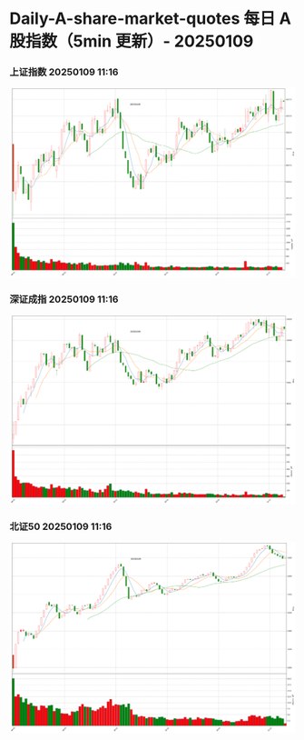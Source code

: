 
# Daily-A-share-market-quotes 每日 A 股指数（5min 更新）- 20250109

### 上证指数 20250109 11:16
![](./fig/2025/1/20250109-sh000001.png)

### 深证成指 20250109 11:16
![](./fig/2025/1/20250109-sz399001.png)

### 北证50 20250109 11:16
![](./fig/2025/1/20250109-bj899050.png)
